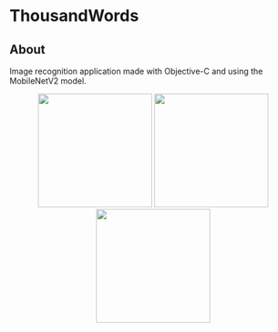 # ThousandWords

## About
Image recognition application made with Objective-C and using the MobileNetV2 model.

<p align="center">
  <img src="demo/demo.gif" width="200">
  
  <img src="demo/galleryFeature.png" width="200">
  <img src="demo/cameraFeature.png" width="200">
 </p>
